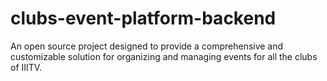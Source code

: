 # clubs-event-platform-backend
An open source project designed to provide a comprehensive and customizable solution for organizing and managing events for all the clubs of IIITV.
